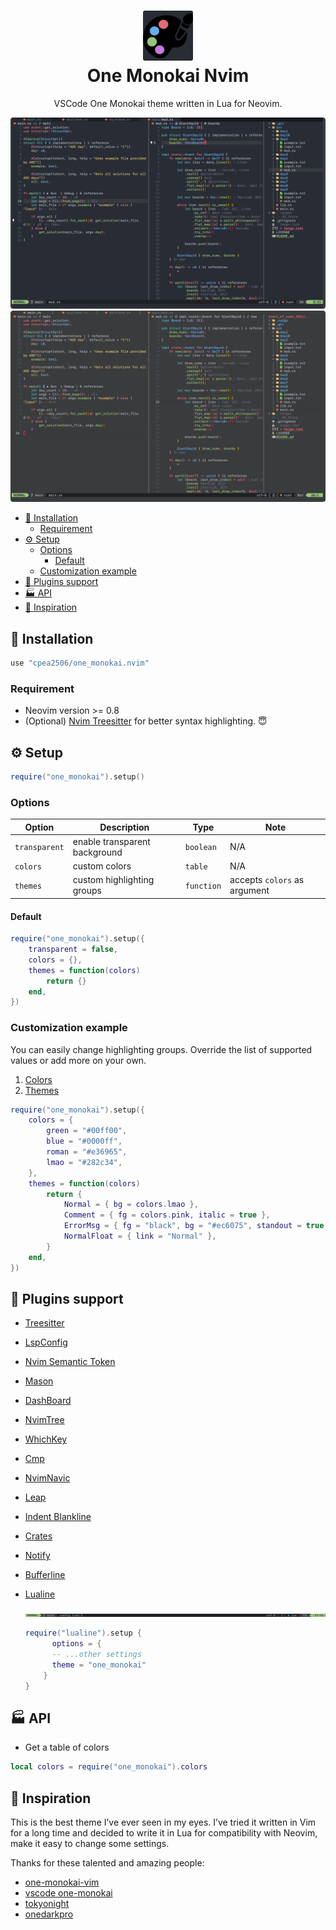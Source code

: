 <div align="center">
  <h1>
      <img src="./assets/logo.png" width="80px">
      <br/>
      One Monokai Nvim
  </h1>
  
  VSCode One Monokai theme written in Lua for Neovim.
</div>

![one monokai demo](./assets/demo.png)
![one monokai transparent demo](./assets/demo_transparent.png)

<!--toc:start-->

- [🚀 Installation](#-installation)
  - [Requirement](#requirement)
- [⚙️ Setup](#️-%EF%B8%8F-setup)
  - [Options](#options)
    - [Default](#default)
  - [Customization example](#customization-example)
- [🍾 Plugins support](#-plugins-support)
- [🏭 API](#-api)
- [👀 Inspiration](#-inspiration)
<!--toc:end-->

## 🚀 Installation

```lua
use "cpea2506/one_monokai.nvim"
```

### Requirement

- Neovim version >= 0.8
- (Optional) [Nvim Treesitter](https://github.com/nvim-treesitter/nvim-treesitter) for better syntax highlighting. 😇

## ⚙️ Setup

```lua
require("one_monokai").setup()
```

### Options

| Option        | Description                   | Type       | Note                         |
| ------------- | ----------------------------- | ---------- | ---------------------------- |
| `transparent` | enable transparent background | `boolean`  | N/A                          |
| `colors`      | custom colors                 | `table`    | N/A                          |
| `themes`      | custom highlighting groups    | `function` | accepts `colors` as argument |

#### Default

```lua
require("one_monokai").setup({
    transparent = false,
    colors = {},
    themes = function(colors)
        return {}
    end,
})
```

### Customization example

You can easily change highlighting groups. Override the list of supported values or add more on your own.

1. [Colors](lua/one_monokai/colors.lua#L5)
2. [Themes](lua/one_monokai/themes/groups.lua#L8)

```lua
require("one_monokai").setup({
    colors = {
        green = "#00ff00",
        blue = "#0000ff",
        roman = "#e36965",
        lmao = "#282c34",
    },
    themes = function(colors)
        return {
            Normal = { bg = colors.lmao },
            Comment = { fg = colors.pink, italic = true },
            ErrorMsg = { fg = "black", bg = "#ec6075", standout = true },
            NormalFloat = { link = "Normal" },
        }
    end,
})
```

## 🍾 Plugins support

- [Treesitter](https://github.com/nvim-treesitter/nvim-treesitter)
- [LspConfig](https://github.com/neovim/nvim-lspconfig)
- [Nvim Semantic Token](https://github.com/theHamsta/nvim-semantic-tokens)
- [Mason](https://github.com/williamboman/mason.nvim)
- [DashBoard](https://github.com/glepnir/dashboard-nvim)
- [NvimTree](https://github.com/kyazdani42/nvim-tree.lua)
- [WhichKey](https://github.com/folke/which-key.nvim)
- [Cmp](https://github.com/hrsh7th/nvim-cmp)
- [NvimNavic](https://github.com/SmiteshP/nvim-navic)
- [Leap](https://github.com/ggandor/leap.nvim)
- [Indent Blankline](https://github.com/lukas-reineke/indent-blankline.nvim)
- [Crates](https://github.com/Saecki/crates.nvim)
- [Notify](https://github.com/rcarriga/nvim-notify)
- [Bufferline](https://github.com/akinsho/bufferline.nvim)
- [Lualine](https://github.com/nvim-lualine/lualine.nvim)

  ![lualine demo](./assets/lualine.png)

  ```lua
  require("lualine").setup {
        options = {
        -- ...other settings
        theme = "one_monokai"
      }
  }
  ```

## 🏭 API

- Get a table of colors

```lua
local colors = require("one_monokai").colors
```

## 👀 Inspiration

This is the best theme I’ve ever seen in my eyes. I’ve tried it written in Vim for a long time and decided to write it in Lua for compatibility with Neovim, make it easy to change some settings.

Thanks for these talented and amazing people:

- [one-monokai-vim](https://github.com/fratajczak/one-monokai-vim)
- [vscode one-monokai](https://github.com/azemoh/vscode-one-monokai)
- [tokyonight](https://github.com/folke/tokyonight.nvim)
- [onedarkpro](https://github.com/olimorris/onedarkpro.nvim)
